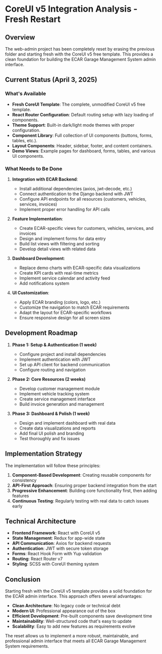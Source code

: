 # CoreUI v5 Integration Analysis - Fresh Restart

## Overview
The web-admin project has been completely reset by erasing the previous folder and starting fresh with the CoreUI v5 free template. This provides a clean foundation for building the ECAR Garage Management System admin interface.

## Current Status (April 3, 2025)

### What's Available
- **Fresh CoreUI Template**: The complete, unmodified CoreUI v5 free template.
- **React Router Configuration**: Default routing setup with lazy loading of components.
- **Theme Support**: Built-in dark/light mode themes with proper configuration.
- **Component Library**: Full collection of UI components (buttons, forms, tables, etc.).
- **Layout Components**: Header, sidebar, footer, and content containers.
- **Demo Views**: Example pages for dashboard, forms, tables, and various UI components.

### What Needs to Be Done
1. **Integration with ECAR Backend**:
   - Install additional dependencies (axios, jwt-decode, etc.)
   - Connect authentication to the Django backend with JWT
   - Configure API endpoints for all resources (customers, vehicles, services, invoices)
   - Implement proper error handling for API calls

2. **Feature Implementation**:
   - Create ECAR-specific views for customers, vehicles, services, and invoices
   - Design and implement forms for data entry
   - Build list views with filtering and sorting
   - Develop detail views with related data

3. **Dashboard Development**:
   - Replace demo charts with ECAR-specific data visualizations
   - Create KPI cards with real-time metrics
   - Implement service calendar and activity feed
   - Add notifications system

4. **UI Customization**:
   - Apply ECAR branding (colors, logo, etc.)
   - Customize the navigation to match ECAR requirements
   - Adapt the layout for ECAR-specific workflows
   - Ensure responsive design for all screen sizes

## Development Roadmap
1. **Phase 1: Setup & Authentication (1 week)**
   - Configure project and install dependencies
   - Implement authentication with JWT
   - Set up API client for backend communication
   - Configure routing and navigation

2. **Phase 2: Core Resources (2 weeks)**
   - Develop customer management module
   - Implement vehicle tracking system
   - Create service management interface
   - Build invoice generation and management

3. **Phase 3: Dashboard & Polish (1 week)**
   - Design and implement dashboard with real data
   - Create data visualizations and reports
   - Add final UI polish and branding
   - Test thoroughly and fix issues

## Implementation Strategy
The implementation will follow these principles:
1. **Component-Based Development**: Creating reusable components for consistency
2. **API-First Approach**: Ensuring proper backend integration from the start
3. **Progressive Enhancement**: Building core functionality first, then adding features
4. **Continuous Testing**: Regularly testing with real data to catch issues early

## Technical Architecture
- **Frontend Framework**: React with CoreUI v5
- **State Management**: Redux for app-wide state
- **API Communication**: Axios for backend requests
- **Authentication**: JWT with secure token storage
- **Forms**: React Hook Form with Yup validation
- **Routing**: React Router v7
- **Styling**: SCSS with CoreUI theming system

## Conclusion
Starting fresh with the CoreUI v5 template provides a solid foundation for the ECAR admin interface. This approach offers several advantages:

- **Clean Architecture**: No legacy code or technical debt
- **Modern UI**: Professional appearance out of the box
- **Efficient Development**: Pre-built components save development time
- **Maintainability**: Well-structured code that's easy to update
- **Scalability**: Easy to add new features as requirements evolve

The reset allows us to implement a more robust, maintainable, and professional admin interface that meets all ECAR Garage Management System requirements. 
